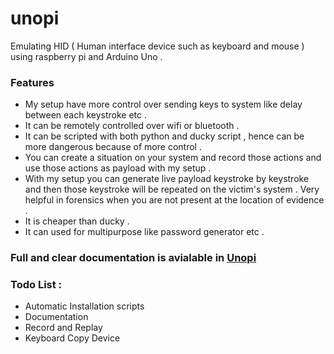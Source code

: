 # unopi
Emulating HID ( Human interface device such as keyboard and mouse ) using raspberry pi and Arduino Uno . 

### Features
* My setup have more control over sending keys to system like delay between each keystroke etc .
* It can be remotely controlled over wifi or bluetooth .
* It can be scripted with both python and ducky script , hence can be more dangerous because of more control .
* You can create a situation on your system and record those actions and use those actions as payload with my setup .
* With my setup you can generate live payload keystroke by keystroke and then those keystroke will be repeated on the victim's system . Very helpful in forensics when you are not present at the location of evidence .
* It is cheaper than ducky .
* It can used for multipurpose like password generator etc .

### Full and clear documentation is avialable in [Unopi](https://github.com/mohitrajain/unopi/blob/master/unopi.pdf)

### Todo List :
* Automatic Installation scripts
* Documentation
* Record and Replay
* Keyboard Copy Device
